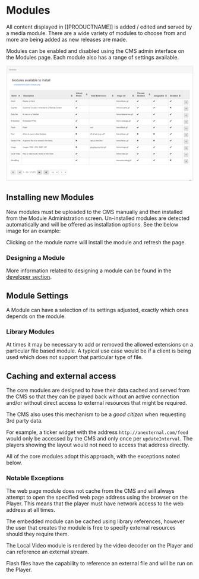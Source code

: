 <!--toc=widgets-->
# Modules
All content displayed in [[PRODUCTNAME]] is added / edited and served by a media module. There are a wide variety of modules to choose from and more are being added as new releases are made.

Modules can be enabled and disabled using the CMS admin interface on the Modules page. Each module also has a range of settings available.

![Module List](img/media_module_admin.png)


## Installing new Modules

New modules must be uploaded to the CMS manually and then installed from the Module Administration screen. Un-installed modules are detected automatically and will be offered as installation options. See the below image for an example:

Clicking on the module name will install the module and refresh the page.

### Designing a Module

More information related to designing a module can be found in the [developer section](advanced_modules.html).

## Module Settings

A Module can have a selection of its settings adjusted, exactly which ones depends on the module.

### Library Modules

At times it may be necessary to add or removed the allowed extensions on a particular file based module. A typical use case would be if a client is being used which does not support that particular type of file.

## Caching and external access
The core modules are designed to have their data cached and served from the CMS so that they can be played back without an active connection and/or without direct access to external resources that might be required.

The CMS also uses this mechanism to be a _good citizen_ when requesting 3rd party data.

For example, a ticker widget with the address `http://anexternal.com/feed` would only be accessed by the CMS and only once per `updateInterval`. The players showing the layout would not need to access that address directly.

All of the core modules adopt this approach, with the exceptions noted below.

### Notable Exceptions
The web page module does not cache from the CMS and will always attempt to open the specified web page address using the browser on the Player. This means that the player must have network access to the web address at all times.

The embedded module can be cached using library references, however the user that creates the module is free to specify external resources should they require them.

The Local Video module is rendered by the video decoder on the Player and can reference an external stream.

Flash files have the capability to reference an external file and will be run on the Player.
